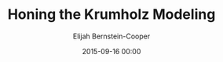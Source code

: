---
author: Elijah Bernstein-Cooper
category:
- personal
- research
comments: true
date: 2015-09-16 00:00
hidden: true
layout: post
redirect_from: /research/2015/09/16/model-honing
tags:
- Taurus-California-Perseus
- Modeling
- Krumholz
title: Honing the Krumholz Modeling
use_math: true
---